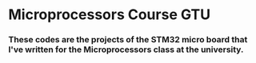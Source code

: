 # Microprocessors Course GTU


### These codes are the projects of the STM32 micro board that I've written for the Microprocessors class at the university.
